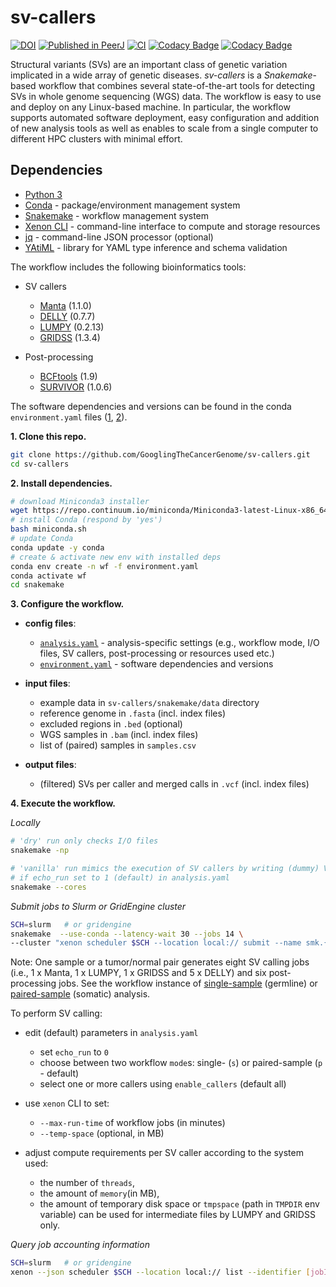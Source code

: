 # sv-callers

[![DOI](https://zenodo.org/badge/DOI/10.5281/zenodo.1217111.svg)](https://doi.org/10.5281/zenodo.1217111)
[![Published in PeerJ](https://img.shields.io/badge/published%20in-PeerJ-blue.svg)](https://doi.org/10.7717/peerj.8214)
[![CI](https://github.com/GooglingTheCancerGenome/sv-callers/actions/workflows/ci.yaml/badge.svg?branch=iss55)](https://github.com/GooglingTheCancerGenome/sv-callers/actions/workflows/ci.yaml)
[![Codacy Badge](https://app.codacy.com/project/badge/Grade/eaa33d7d090048898c112a4a87815479)](https://www.codacy.com/gh/GooglingTheCancerGenome/sv-callers/dashboard?utm_source=github.com&amp;utm_medium=referral&amp;utm_content=GooglingTheCancerGenome/sv-callers&amp;utm_campaign=Badge_Grade)
[![Codacy Badge](https://app.codacy.com/project/badge/Coverage/eaa33d7d090048898c112a4a87815479)](https://www.codacy.com/gh/GooglingTheCancerGenome/sv-callers/dashboard?utm_source=github.com&utm_medium=referral&utm_content=GooglingTheCancerGenome/sv-callers&utm_campaign=Badge_Coverage)

Structural variants (SVs) are an important class of genetic variation implicated in a wide array of genetic diseases. _sv-callers_ is a _Snakemake_-based workflow that combines several state-of-the-art tools for detecting SVs in whole genome sequencing (WGS) data. The workflow is easy to use and deploy on any Linux-based machine. In particular, the workflow supports automated software deployment, easy configuration and addition of new analysis tools as well as enables to scale from a single computer to different HPC clusters with minimal effort.

## Dependencies

-   [Python 3](https://www.python.org/)
-   [Conda](https://conda.io/) - package/environment management system
-   [Snakemake](https://snakemake.readthedocs.io/) - workflow management system
-   [Xenon CLI](https://github.com/NLeSC/xenon-cli) - command-line interface to compute and storage resources
-   [jq](https://stedolan.github.io/jq/) - command-line JSON processor (optional)
-   [YAtiML](https://github.com/yatiml/yatiml) - library for YAML type inference and schema validation

The workflow includes the following bioinformatics tools:

-   SV callers
    -   [Manta](https://github.com/Illumina/manta) (1.1.0)
    -   [DELLY](https://github.com/dellytools/delly) (0.7.7)
    -   [LUMPY](https://github.com/arq5x/lumpy-sv) (0.2.13)
    -   [GRIDSS](https://github.com/PapenfussLab/gridss) (1.3.4)

-   Post-processing
    -   [BCFtools](https://github.com/samtools/bcftools) (1.9)
    -   [SURVIVOR](https://github.com/fritzsedlazeck/SURVIVOR) (1.0.6)

The software dependencies and versions can be found in the conda `environment.yaml` files ([1](/environment.yaml), [2](/snakemake/environment.yaml)).

**1. Clone this repo.**

```bash
git clone https://github.com/GooglingTheCancerGenome/sv-callers.git
cd sv-callers
```

**2. Install dependencies.**

```bash
# download Miniconda3 installer
wget https://repo.continuum.io/miniconda/Miniconda3-latest-Linux-x86_64.sh -O miniconda.sh
# install Conda (respond by 'yes')
bash miniconda.sh
# update Conda
conda update -y conda
# create & activate new env with installed deps
conda env create -n wf -f environment.yaml
conda activate wf
cd snakemake
```

**3. Configure the workflow.**

-   **config files**:
    -   [`analysis.yaml`](/snakemake/analysis.yaml) - analysis-specific settings (e.g., workflow mode, I/O files, SV callers, post-processing or resources used etc.)
    -   [`environment.yaml`](/snakemake/environment.yaml) - software dependencies and versions

-   **input files**:
    -   example data in `sv-callers/snakemake/data` directory
    -   reference genome in `.fasta` (incl. index files)
    -   excluded regions in `.bed` (optional)
    -   WGS samples in `.bam` (incl. index files)
    -   list of (paired) samples in `samples.csv`

-   **output files**:
    -   (filtered) SVs per caller and merged calls in `.vcf` (incl. index files)

**4. Execute the workflow.**

_Locally_

```bash
# 'dry' run only checks I/O files
snakemake -np

# 'vanilla' run mimics the execution of SV callers by writing (dummy) VCF files
# if echo_run set to 1 (default) in analysis.yaml 
snakemake --cores
```

_Submit jobs to Slurm or GridEngine cluster_

```bash
SCH=slurm   # or gridengine
snakemake  --use-conda --latency-wait 30 --jobs 14 \
--cluster "xenon scheduler $SCH --location local:// submit --name smk.{rule} --inherit-env --cores-per-task {threads} --max-run-time 1 --max-memory {resources.mem_mb} --working-directory . --stderr stderr-%j.log --stdout stdout-%j.log" &>smk.log&
```

Note: One sample or a tumor/normal pair generates eight SV calling jobs (i.e., 1 x Manta, 1 x LUMPY, 1 x GRIDSS and 5 x DELLY) and six post-processing jobs. See the workflow instance of [single-sample](doc/sv-callers_single.svg) (germline) or [paired-sample](doc/sv-callers_paired.svg) (somatic) analysis.

To perform SV calling:
-   edit (default) parameters in `analysis.yaml`
    -   set `echo_run` to `0`
    -   choose between two workflow `mode`s: single- (`s`) or paired-sample (`p` - default)
    -   select one or more callers using `enable_callers` (default all)

-   use `xenon` CLI to set:
    -   `--max-run-time` of workflow jobs (in minutes)
    -   `--temp-space` (optional, in MB)

-   adjust compute requirements per SV caller according to the system used:
    -   the number of `threads`, 
    -   the amount of `memory`(in MB),
    -   the amount of temporary disk space or `tmpspace` (path in `TMPDIR` env variable) can be used for intermediate files by LUMPY and GRIDSS only.

_Query job accounting information_

```bash
SCH=slurm   # or gridengine
xenon --json scheduler $SCH --location local:// list --identifier [jobID] | jq ...
```
